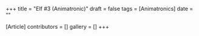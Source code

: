 +++
title = "Elf #3 (Animatronic)"
draft = false
tags = [Animatronics]
date = ""

[Article]
contributors = []
gallery = []
+++